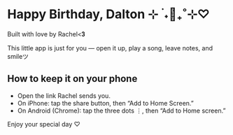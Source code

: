 # Happy Birthday, Dalton ⊹ ࣪ ˖🍰₊˚⊹♡

Built with love by Rachel<𝟑

This little app is just for you — open it up, play a song, leave notes, and smileツ

## How to keep it on your phone
- Open the link Rachel sends you.
- On iPhone: tap the share button, then “Add to Home Screen.”
- On Android (Chrome): tap the three dots ⋮, then “Add to Home screen.”

Enjoy your special day ♡